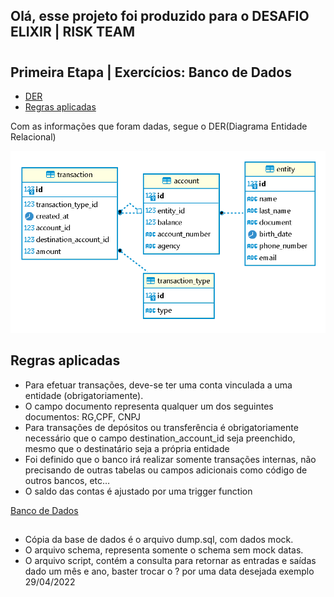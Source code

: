 ## Olá, esse projeto foi produzido para o DESAFIO ELIXIR | RISK TEAM 
#
## Primeira Etapa | Exercícios: Banco de Dados

<!--ts-->
   * [DER](#DER)
   * [Regras aplicadas](#regras-aplicadas)
<!--te-->

Com as informações que foram dadas, segue o DER(Diagrama Entidade Relacional)

<img id="DER" src="./Primeira Etapa - Banco de Dados\Diagrama.png" alt="" />

## Regras aplicadas 

* Para efetuar transações, deve-se ter uma conta vinculada a uma entidade (obrigatoriamente).
* O campo documento representa qualquer um dos seguintes documentos: RG,CPF, CNPJ
* Para transações de depósitos ou transferência é obrigatoriamente necessário que o campo destination_account_id seja preenchido, mesmo que o destinatário seja a própria entidade
* Foi definido que o banco irá realizar somente transações internas, não precisando de outras tabelas ou campos adicionais como código de outros bancos, etc… 
* O saldo das contas é ajustado por uma trigger function

<a href="./Primeira Etapa - Banco de Dados\">
Banco de Dados
</a>

## 

* Cópia da base de dados é o arquivo dump.sql, com dados mock. 
* O arquivo schema, representa somente o schema sem mock datas.
* O arquivo script, contém a consulta para retornar as entradas e saídas dado um mês e ano, baster trocar o ? por uma data desejada exemplo 29/04/2022



